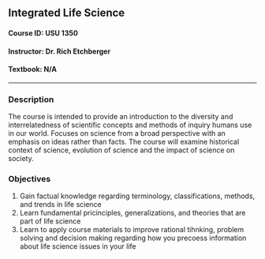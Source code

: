 ## Integrated Life Science

#### Course ID: USU 1350

#### Instructor: Dr. Rich Etchberger

#### Textbook: N/A



---

### Description

The course is intended to provide an introduction to the diversity and interrelatedness of scientific concepts and methods of inquiry humans use in our world. Focuses on science from a broad perspective with an emphasis on ideas rather than facts. The course will examine historical context of science, evolution of science and the impact of science on society.



### Objectives

1. Gain factual knowledge regarding terminology, classifications, methods, and trends in life science
2. Learn fundamental pricinciples, generalizations, and theories that are part of life science
3. Learn to apply course materials to improve rational tihnking, problem solving and decision making regarding how you precoess information about life science issues in your life





